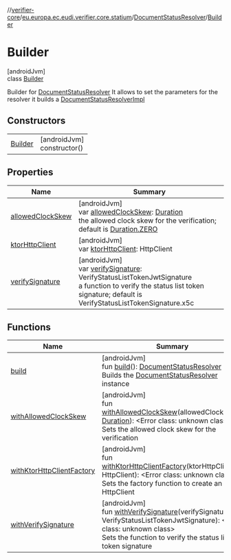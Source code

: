 //[verifier-core](../../../../index.md)/[eu.europa.ec.eudi.verifier.core.statium](../../index.md)/[DocumentStatusResolver](../index.md)/[Builder](index.md)

# Builder

[androidJvm]\
class [Builder](index.md)

Builder for [DocumentStatusResolver](../index.md) It allows to set the parameters for the resolver it builds a [DocumentStatusResolverImpl](../../-document-status-resolver-impl/index.md)

## Constructors

| | |
|---|---|
| [Builder](-builder.md) | [androidJvm]<br>constructor() |

## Properties

| Name | Summary |
|---|---|
| [allowedClockSkew](allowed-clock-skew.md) | [androidJvm]<br>var [allowedClockSkew](allowed-clock-skew.md): [Duration](https://kotlinlang.org/api/latest/jvm/stdlib/kotlin-stdlib/kotlin.time/-duration/index.html)<br>the allowed clock skew for the verification; default is [Duration.ZERO](https://kotlinlang.org/api/latest/jvm/stdlib/kotlin-stdlib/kotlin.time/-duration/-companion/-z-e-r-o.html) |
| [ktorHttpClient](ktor-http-client.md) | [androidJvm]<br>var [ktorHttpClient](ktor-http-client.md): HttpClient |
| [verifySignature](verify-signature.md) | [androidJvm]<br>var [verifySignature](verify-signature.md): VerifyStatusListTokenJwtSignature<br>a function to verify the status list token signature; default is VerifyStatusListTokenSignature.x5c |

## Functions

| Name | Summary |
|---|---|
| [build](build.md) | [androidJvm]<br>fun [build](build.md)(): [DocumentStatusResolver](../index.md)<br>Builds the [DocumentStatusResolver](../index.md) instance |
| [withAllowedClockSkew](with-allowed-clock-skew.md) | [androidJvm]<br>fun [withAllowedClockSkew](with-allowed-clock-skew.md)(allowedClockSkew: [Duration](https://kotlinlang.org/api/latest/jvm/stdlib/kotlin-stdlib/kotlin.time/-duration/index.html)): &lt;Error class: unknown class&gt;<br>Sets the allowed clock skew for the verification |
| [withKtorHttpClientFactory](with-ktor-http-client-factory.md) | [androidJvm]<br>fun [withKtorHttpClientFactory](with-ktor-http-client-factory.md)(ktorHttpClient: HttpClient): &lt;Error class: unknown class&gt;<br>Sets the factory function to create an HttpClient |
| [withVerifySignature](with-verify-signature.md) | [androidJvm]<br>fun [withVerifySignature](with-verify-signature.md)(verifySignature: VerifyStatusListTokenJwtSignature): &lt;Error class: unknown class&gt;<br>Sets the function to verify the status list token signature |

